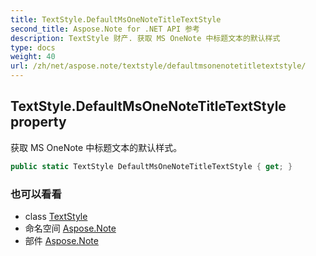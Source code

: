 ```yaml
---
title: TextStyle.DefaultMsOneNoteTitleTextStyle
second_title: Aspose.Note for .NET API 参考
description: TextStyle 财产. 获取 MS OneNote 中标题文本的默认样式
type: docs
weight: 40
url: /zh/net/aspose.note/textstyle/defaultmsonenotetitletextstyle/
---
```

## TextStyle.DefaultMsOneNoteTitleTextStyle property

获取 MS OneNote 中标题文本的默认样式。

```csharp
public static TextStyle DefaultMsOneNoteTitleTextStyle { get; }
```

### 也可以看看

* class [TextStyle](../)
* 命名空间 [Aspose.Note](../../textstyle/)
* 部件 [Aspose.Note](../../../)


